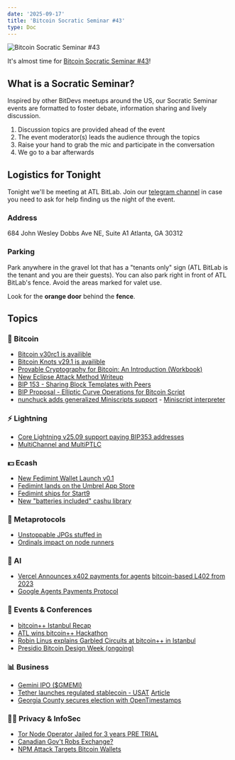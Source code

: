 ```yaml
---
date: '2025-09-17'
title: 'Bitcoin Socratic Seminar #43'
type: Doc
---
```


![Bitcoin Socratic Seminar #43](/bitcoin-socratic-seminar-43.jpg)

It's almost time for <a href="https://www.meetup.com/atlantabitdevs/">Bitcoin Socratic Seminar #43</a>!

## What is a Socratic Seminar?

Inspired by other BitDevs meetups around the US, our Socratic Seminar events are formatted to foster debate, information sharing and lively discussion.

1. Discussion topics are provided ahead of the event
2. The event moderator(s) leads the audience through the topics
3. Raise your hand to grab the mic and participate in the conversation
4. We go to a bar afterwards

## Logistics for Tonight

Tonight we'll be meeting at ATL BitLab. Join our <a href="https://atlantabitdevs.org/telegram/" target="_blank">telegram channel</a> in case you need to ask for help finding us the night of the event.

### Address

684 John Wesley Dobbs Ave NE,
Suite A1
Atlanta, GA 30312

### Parking

Park anywhere in the gravel lot that has a "tenants only" sign (ATL BitLab is the tenant and you are their guests). You can also park right in front of ATL BitLab's fence. Avoid the areas marked for valet use.

Look for the **orange door** behind the **fence**.

## Topics

### 🧡 Bitcoin

- [Bitcoin v30rc1 is availible](https://groups.google.com/g/bitcoindev/c/DGZBYo1kPUk)
- [Bitcoin Knots v29.1 is availible](https://groups.google.com/g/bitcoindev/c/LCClkGlM698)
- [Provable Cryptography for Bitcoin: An Introduction (Workbook)](https://delvingbitcoin.org/t/provable-cryptography-for-bitcoin-an-introduction-workbook/1974)
- [New Eclipse Attack Method Writeup](https://delvingbitcoin.org/t/eclipsing-bitcoin-nodes-with-bgp-interception-attacks/1965)
- [BIP 153 - Sharing Block Templates with Peers](https://github.com/ajtowns/bips/blob/86d20db638c7b2f1e29f2f3072eab005f5b811d5/bip-0153.md)
- [BIP Proposal - Elliptic Curve Operations for Bitcoin Script](https://groups.google.com/g/bitcoindev/c/cnzeqBmHEu0)
- [nunchuck adds generalized Miniscripts support](https://x.com/nunchuk_io/status/1960991052703346948) - [Miniscript interpreter](https://bitcoin.sipa.be/miniscript/)

### ⚡️ Lightning

- [Core Lightning v25.09 support paying BIP353 addresses](https://github.com/ElementsProject/lightning/releases/tag/v25.09)
- [MultiChannel and MultiPTLC](https://delvingbitcoin.org/t/multichannel-and-multiptlc-towards-a-global-high-availability-consistent-partition-tolerant-database-for-bitcoin-payments/1983/1)

### 💵 Ecash

- [New Fedimint Wallet Launch v0.1](https://x.com/fedimint/status/1968011010570387696)
- [Fedimint lands on the Umbrel App Store](https://x.com/umbrel/status/1963197662024622587)
- [Fedimint ships for Start9](https://x.com/fedimint/status/1953793505639178363)
- [New "batteries included" cashu library](https://x.com/CashuBTC/status/1968219969499566082)

### 🐒 Metaprotocols

- [Unstoppable JPGs stuffed in ](https://blog.bitmex.com/the-unstoppable-jpg-in-private-keys/)
- [Ordinals impact on node runners](https://x.com/BitMEXResearch/status/1965190903762395536)

### 🤖 AI

- [Vercel Announces x402 payments for agents](https://x.com/vercel/status/1966549876289999173) [bitcoin-based L402 from 2023](https://bitcoinmagazine.com/technical/what-is-the-lightning-http-402-protocol-and-why-is-it-important)
- [Google Agents Payments Protocol](https://cloud.google.com/blog/products/ai-machine-learning/announcing-agents-to-payments-ap2-protocol)

### 🎉 Events & Conferences

- [bitcoin++ Istanbul Recap](https://stacker.news/items/1216306)
- [ATL wins bitcoin++ Hackathon](https://x.com/Marumover/status/1964031240417271892)
- [Robin Linus explains Garbled Circuits at bitcoin++ in Istanbul](https://www.youtube.com/live/gWWxDd3mhZc?si=ZFuon1gKJV__v_Ws&t=1335)
- [Presidio Bitcoin Design Week (ongoing)](https://x.com/bitcoin_design/status/1968087401726873988)

### 📊 Business

- [Gemini IPO ($GMEMI)](https://www.morningstar.com/stocks/geminis-425m-blockbuster-ipo-is-double-trouble-crypto-naysayers)
- [Tether launches regulated stablecoin - USAT](https://x.com/usat_io/status/1966520959713620001?s=46&t=8UJ-4zrOeVUt0LsBTybN6Q) [Article](https://tether.io/news/tether-unveils-usat-its-planned-u-s-regulated-dollar-backed-stablecoin-and-will-appoint-bo-hines-as-ceo-of-tether-usat/)
- [Georgia County secures election with OpenTimestamps](https://bitcoinmagazine.com/business/how-a-georgia-county-put-its-election-results-on-bitcoin)

### 🕵️‍♂️ Privacy & InfoSec

- [Tor Node Operator Jailed for 3 years PRE TRIAL](https://x.com/peterktodd/status/1968219310918365351)
- [Canadian Gov't Robs Exchange?](https://www.therage.co/tradeogre-theft/)
- [NPM Attack Targets Bitcoin Wallets](https://bitcoinmagazine.com/news/npm-attack-javascript-library-compromise-goes-after-bitcoin-wallets)

